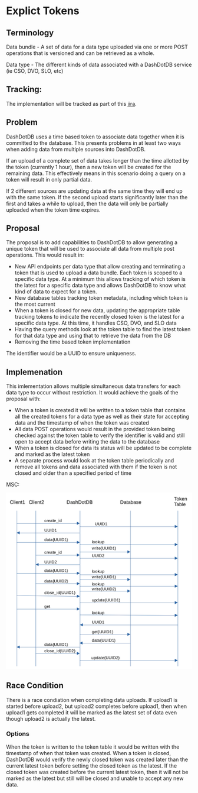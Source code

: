 # Explict Tokens

## Terminology

Data bundle - A set of data for a data type uploaded via one or more POST operations that is versioned and can be retrieved as a whole.

Data type - The different kinds of data associated with a DashDotDB service (ie CSO, DVO, SLO, etc)

## Tracking:

The implementation will be tracked as part of this [jira](https://issues.redhat.com/browse/APPSRE-2910).

## Problem

DashDotDB uses a time based token to associate data together when it is committed to the database. This presents problems in at least two ways when adding data from multiple sources into DashDotDB.

If an upload of a complete set of data takes longer than the time allotted by the token (currently 1 hour), then a new token will be created for the remaining data.  This effectively means in this scenario doing a query on a token will result in only partial data.

If 2 different sources are updating data at the same time they will end up with the same token.  If the second upload starts significantly later than the first and takes a while to upload, then the data will only be partially uploaded when the token time expires.

## Proposal

The proposal is to add capabilities to DashDotDB to allow generating a unique token that will be used to associate all data from multiple post operations.  This would result in:

- New API endpoints per data type that allow creating and terminating a token that is used to upload a data bundle.  Each token is scoped to a specific data type. At a minimum this allows tracking of which token is the latest for a specific data type and allows DashDotDB to know what kind of data to expect for a token.
- New database tables tracking token metadata, including which token is the most current
- When a token is closed for new data, updating the appropriate table tracking tokens to indicate the recently closed token is the latest for a specific data type.  At this time, it handles CSO, DVO, and SLO data
- Having the query methods look at the token table to find the latest token for that data type and using that to retrieve the data from the DB
- Removing the time based token implementation

The identifier would be a UUID to ensure uniqueness.

## Implemenation

This imlementation allows multiple simultaneous data transfers for each data type to occur without restriction.  It would achieve the goals of the proposal with:

- When a token is created it will be written to a token table that contains all the created tokens for a data type as well as their state for accepting data and the timestamp of when the token was created
- All data POST operations would result in the provided token being checked against the token table to verify the identifier is valid and still open to accept data before writing the data to the database
- When a token is closed for data its status will be updated to be complete and marked as the latest token
- A separate process would look at the token table periodically and remove all tokens and data associated with them if the token is not closed and older than a specified period of time

MSC:

![](images/explicit_tokens_msc.png)

## Race Condition

There is a race condiation when completing data uploads.  If upload1 is started before upload2, but upload2 completes before upload1, then when upload1 gets completed it will be marked as the latest set of data even though upload2 is actually the latest.

### Options

When the token is written to the token table it would be written with the timestamp of when that token was created.  When a token is closed, DashDotDB would verify the newly closed token was created later than the current latest token before setting the closed token as the latest. If the closed token was created before the current latest token, then it will not be marked as the latest but still will be closed and unable to accept any new data.
